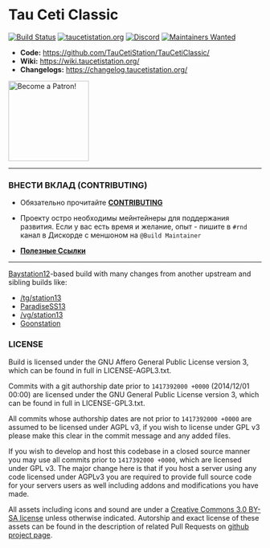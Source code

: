 # Tau Ceti Classic

[![Build Status](https://github.com/TauCetiStation/TauCetiClassic/workflows/CI%20Suite/badge.svg)](https://github.com/TauCetiStation/TauCetiClassic/actions?query=workflow%3A%22CI+Suite%22)
[![taucetistation.org](https://img.shields.io/badge/site-taucetistation.org-blue.svg)](http://taucetistation.org/)
[![Discord](https://discordapp.com/api/guilds/401030271417188353/widget.png)](https://discord.gg/YCWRjkb)
[![Maintainers Wanted](https://img.shields.io/badge/maintainers-wanted-red.svg?style=flat)](https://github.com/TauCetiStation/TauCetiClassic)

* **Code:** https://github.com/TauCetiStation/TauCetiClassic/
* **Wiki:** https://wiki.taucetistation.org/
* **Changelogs:** https://changelog.taucetistation.org/

<a href="https://patreon.com/tauceti"><img src="https://c5.patreon.com/external/logo/become_a_patron_button@2x.png" alt="Become a Patron!" width="160" /></a>

---

### ВНЕСТИ ВКЛАД (CONTRIBUTING)

- Обязательно прочитайте **[CONTRIBUTING](https://github.com/TauCetiStation/TauCetiClassic/blob/master/.github/CONTRIBUTING.md)**

- Проекту остро необходимы мейнтейнеры для поддержания развития. Если у вас есть время и желание, опыт - пишите в ``#rnd`` канал в Дискорде с меншоном на ``@Build Maintainer``

- **[Полезные Ссылки](https://github.com/TauCetiStation/TauCetiClassic/blob/master/.github/wiki/WIKI_LINKS.md)**

---

[Baystation12](https://bay.ss13.me)-based build with many changes from another upstream and sibling builds like:
* [/tg/station13](https://tgstation13.org)
* [ParadiseSS13](https://paradisestation.org)
* [/vg/station13](http://ss13.moe)
* [Goonstation](https://goonhub.com)


### LICENSE
Build is licensed under the GNU Affero General Public License version 3, which can be found in full in LICENSE-AGPL3.txt.

Commits with a git authorship date prior to `1417392000 +0000` (2014/12/01 00:00) are licensed under the GNU General Public License version 3, which can be found in full in LICENSE-GPL3.txt.

All commits whose authorship dates are not prior to `1417392000 +0000` are assumed to be licensed under AGPL v3, if you wish to license under GPL v3 please make this clear in the commit message and any added files.

If you wish to develop and host this codebase in a closed source manner you may use all commits prior to `1417392000 +0000`, which are licensed under GPL v3.  The major change here is that if you host a server using any code licensed under AGPLv3 you are required to provide full source code for your servers users as well including addons and modifications you have made.

All assets including icons and sound are under a [Creative Commons 3.0 BY-SA license](https://creativecommons.org/licenses/by-sa/3.0/) unless otherwise indicated. Autorship and exact license of these assets can be found in the description of related Pull Requests on [github project page](https://github.com/TauCetiStation/TauCetiClassic/pulls?q=is%3Apr+is%3Amerged).
